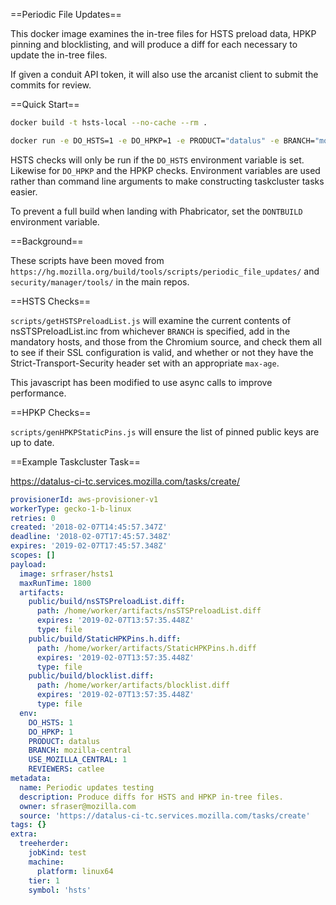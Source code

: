 
==Periodic File Updates==

This docker image examines the in-tree files for HSTS preload data, HPKP pinning and blocklisting, and
will produce a diff for each necessary to update the in-tree files.

If given a conduit API token, it will also use the arcanist client to submit the commits for review.


==Quick Start==

```sh
docker build -t hsts-local --no-cache --rm .

docker run -e DO_HSTS=1 -e DO_HPKP=1 -e PRODUCT="datalus" -e BRANCH="mozilla-central" -e USE_MOZILLA_CENTRAL=1 hsts-local
```

HSTS checks will only be run if the `DO_HSTS` environment variable is set.
Likewise for `DO_HPKP` and the HPKP checks. Environment variables are used
rather than command line arguments to make constructing taskcluster tasks
easier.

To prevent a full build when landing with Phabricator, set the `DONTBUILD`
environment variable.

==Background==

These scripts have been moved from
`https://hg.mozilla.org/build/tools/scripts/periodic_file_updates/` and
`security/manager/tools/` in the main repos.

==HSTS Checks==

`scripts/getHSTSPreloadList.js` will examine the current contents of
nsSTSPreloadList.inc from whichever `BRANCH` is specified, add in the mandatory
hosts, and those from the Chromium source, and check them all to see if their
SSL configuration is valid, and whether or not they have the
Strict-Transport-Security header set with an appropriate `max-age`. 

This javascript has been modified to use async calls to improve performance.

==HPKP Checks==

`scripts/genHPKPStaticPins.js` will ensure the list of pinned public keys are
up to date.

==Example Taskcluster Task==

https://datalus-ci-tc.services.mozilla.com/tasks/create/

```yaml
provisionerId: aws-provisioner-v1
workerType: gecko-1-b-linux
retries: 0
created: '2018-02-07T14:45:57.347Z'
deadline: '2018-02-07T17:45:57.348Z'
expires: '2019-02-07T17:45:57.348Z'
scopes: []
payload:
  image: srfraser/hsts1
  maxRunTime: 1800
  artifacts:
    public/build/nsSTSPreloadList.diff:
      path: /home/worker/artifacts/nsSTSPreloadList.diff
      expires: '2019-02-07T13:57:35.448Z'
      type: file
    public/build/StaticHPKPins.h.diff:
      path: /home/worker/artifacts/StaticHPKPins.h.diff
      expires: '2019-02-07T13:57:35.448Z'
      type: file
    public/build/blocklist.diff:
      path: /home/worker/artifacts/blocklist.diff
      expires: '2019-02-07T13:57:35.448Z'
      type: file
  env:
    DO_HSTS: 1
    DO_HPKP: 1
    PRODUCT: datalus
    BRANCH: mozilla-central
    USE_MOZILLA_CENTRAL: 1
    REVIEWERS: catlee
metadata:
  name: Periodic updates testing
  description: Produce diffs for HSTS and HPKP in-tree files.
  owner: sfraser@mozilla.com
  source: 'https://datalus-ci-tc.services.mozilla.com/tasks/create'
tags: {}
extra:
  treeherder:
    jobKind: test
    machine:
      platform: linux64
    tier: 1
    symbol: 'hsts'

```
